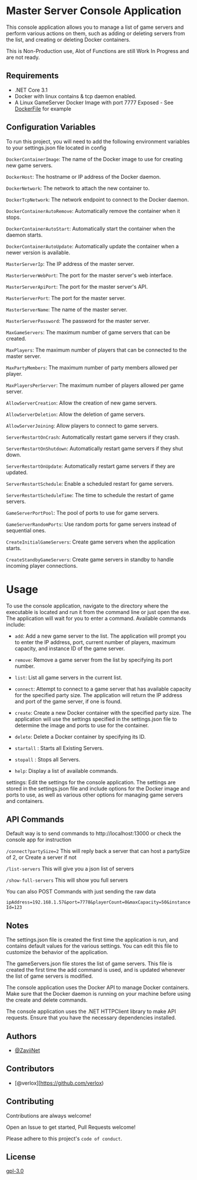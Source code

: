 
# Master Server Console Application

This console application allows you to manage a list of game servers and perform various actions on them, such as adding or deleting servers from the list, and creating or deleting Docker containers.

This is Non-Production use, Alot of Functions are still Work In Progress and are not ready.


## Requirements

- .NET Core 3.1
- Docker with linux contains & tcp daemon enabled.
- A Linux GameServer Docker Image with port 7777 Exposed - See [DockerFile](https://github.com/ZaviiNet-Studios/MasterServer-Console/blob/master/Dockerfile) for example
## Configuration Variables

To run this project, you will need to add the following environment variables to your settings.json file located in config

`DockerContainerImage`: The name of the Docker image to use for creating new game servers.

`DockerHost`: The hostname or IP address of the Docker daemon.

`DockerNetwork`: The network to attach the new container to.

`DockerTcpNetwork`: The network endpoint to connect to the Docker daemon.

`DockerContainerAutoRemove`: Automatically remove the container when it stops.

`DockerContainerAutoStart`: Automatically start the container when the daemon starts.

`DockerContainerAutoUpdate`: Automatically update the container when a newer version is available.

`MasterServerIp`: The IP address of the master server.

`MasterServerWebPort`: The port for the master server's web interface.

`MasterServerApiPort`: The port for the master server's API.

`MasterServerPort`: The port for the master server.

`MasterServerName`: The name of the master server.

`MasterServerPassword`: The password for the master server.

`MaxGameServers`: The maximum number of game servers that can be created.

`MaxPlayers`: The maximum number of players that can be connected to the master server.

`MaxPartyMembers`: The maximum number of party members allowed per player.

`MaxPlayersPerServer`: The maximum number of players allowed per game server.

`AllowServerCreation`: Allow the creation of new game servers.

`AllowServerDeletion`: Allow the deletion of game servers.

`AllowServerJoining`: Allow players to connect to game servers.

`ServerRestartOnCrash`: Automatically restart game servers if they crash.

`ServerRestartOnShutdown`: Automatically restart game servers if they shut down.

`ServerRestartOnUpdate`: Automatically restart game servers if they are updated.

`ServerRestartSchedule`: Enable a scheduled restart for game servers.

`ServerRestartScheduleTime`: The time to schedule the restart of game servers.

`GameServerPortPool`: The pool of ports to use for game servers.

`GameServerRandomPorts`: Use random ports for game servers instead of sequential ones.

`CreateInitialGameServers`: Create game servers when the application starts.

`CreateStandbyGameServers`: Create game servers in standby to handle incoming player connections.
# Usage

To use the console application, navigate to the directory where the executable is located and run it from the command line or just open the exe. The application will wait for you to enter a command. Available commands include:


- `add`: Add a new game server to the list. The application will prompt you to enter the IP address, port, current number of players, maximum capacity, and instance ID of the game server.

- `remove`: Remove a game server from the list by specifying its port number.

- `list`: List all game servers in the current list.

- `connect`: Attempt to connect to a game server that has available capacity for the specified party size. The application will return the IP address and port of the game server, if one is found.

- `create`: Create a new Docker container with the specified party size. The application will use the settings specified in the settings.json file to determine the image and ports to use for the container.

- `delete`: Delete a Docker container by specifying its ID.

- `startall` : Starts all Existing Servers.

- `stopall` : Stops all Servers.

- `help`: Display a list of available commands.

settings: Edit the settings for the console application. The settings are stored in the settings.json file and include options for the Docker image and ports to use, as well as various other options for managing game servers and containers.
## API Commands

Default way is to send commands to http://localhost:13000 or check the console app for instruction

`/connect?partySize=2` This will reply back a server that can host a partySize of 2, or Create a server if not

`/list-servers` This will give you a json list of servers

`/show-full-servers` This will show you full servers

You can also POST Commands with just sending the raw data

`ipAddress=192.168.1.57&port=7778&playerCount=0&maxCapacity=50&instanceId=123`



## Notes

The settings.json file is created the first time the application is run, and contains default values for the various settings. You can edit this file to customize the behavior of the application.

The gameServers.json file stores the list of game servers. This file is created the first time the add command is used, and is updated whenever the list of game servers is modified.

The console application uses the Docker API to manage Docker containers. Make sure that the Docker daemon is running on your machine before using the create and delete commands.

The console application uses the .NET HTTPClient library to make API requests. Ensure that you have the necessary dependencies installed.

## Authors

- [@ZaviiNet](https://github.com/ZaviiNet)

## Contributors

- [@verlox][https://github.com/verlox)




## Contributing

Contributions are always welcome!

Open an Issue to get started, Pull Requests welcome!

Please adhere to this project's `code of conduct`.



## License

[gpl-3.0](https://choosealicense.com/licenses/gpl-3.0/)

